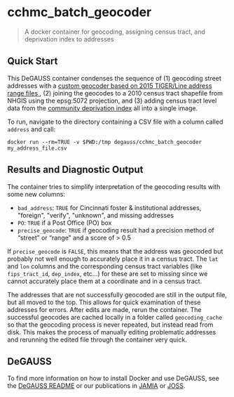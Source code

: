 # cchmc_batch_geocoder

> A docker container for geocoding, assigning census tract, and deprivation index to addresses

## Quick Start

This DeGAUSS container condenses the sequence of (1) geocoding street addresses with a [custom geocoder based on 2015 TIGER/Line address range files ](https://github.com/cole-brokamp/geocoder), (2) joining the geocodes to a 2010 census tract shapefile from NHGIS using the epsg:5072 projection, and (3) adding census tract level data from the [community deprivation index](https://github.com/cole-brokamp/dep_index) all into a single image.

To run, navigate to the directory containing a CSV file with a column called `address` and call:

```
docker run --rm=TRUE -v $PWD:/tmp degauss/cchmc_batch_geocoder my_address_file.csv
```

## Results and Diagnostic Output

The container tries to simplify interpretation of the geocoding results with some new columns:

- `bad_address`: `TRUE` for Cincinnati foster & institutional addresses, "foreign", "verify", "unknown", and missing addresses
- `PO`: `TRUE` if a Post Office (PO) box
- `precise_geocode`: `TRUE` if geocoding result had a precision method of “street” or “range” and a score of > 0.5

If `precise_geocode` is `FALSE`, this means that the address was geocoded but probably not well enough to accurately place it in a census tract. The `lat` and `lon` columns and the corresponding census tract variables (like `fips_tract_id`, `dep_index`, etc…) for these are set to missing since we cannot accurately place them at a coordinate and in a census tract.

The addresses that are not successfully geocoded are still in the output file, but all moved to the top. This allows for quick examination of these addresses for errors. After edits are made, rerun the container. The successful geocodes are cached locally in a folder called `geocoding_cache` so that the geocoding process is never repeated, but instead read from disk. This makes the process of manually editing problematic addresses and rerunning the edited file through the container very quick.

## DeGAUSS

To find more information on how to install Docker and use DeGAUSS, see the [DeGAUSS README](https://github.com/cole-brokamp/DeGAUSS) or our publications in [JAMIA](https://colebrokamp-website.s3.amazonaws.com/publications/Brokamp_JAMIA_2017.pdf) or [JOSS](https://colebrokamp-website.s3.amazonaws.com/publications/Brokamp_JOSS_2018.pdf).

